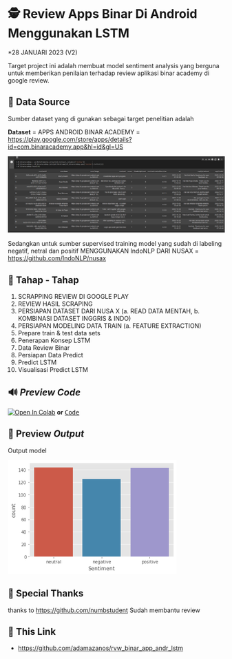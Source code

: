 # 🕵️ Review Apps Binar Di Android Menggunakan LSTM

*28 JANUARI 2023 (V2)

Target project ini adalah membuat model sentiment analysis yang berguna untuk memberikan penilaian terhadap review aplikasi binar academy di google review.

## 💾 Data Source

Sumber dataset yang di gunakan sebagai target penelitian adalah

**Dataset** =
APPS ANDROID BINAR ACADEMY = https://play.google.com/store/apps/details?id=com.binaracademy.app&hl=id&gl=US

<img src="https://raw.githubusercontent.com/adamazanos/rvw_binar_app_andr_lstm/main/Asset%20Android%20binar/android%20sentiment%20binar.png">

Sedangkan untuk sumber supervised training model yang sudah di labeling negatif, netral dan positif MENGGUNAKAN IndoNLP DARI NUSAX = https://github.com/IndoNLP/nusax

## 👣 Tahap - Tahap

1.    SCRAPPING REVIEW DI GOOGLE PLAY
2.    REVIEW HASIL SCRAPING
3.    PERSIAPAN DATASET DARI NUSA X
		(a. READ DATA MENTAH,
		b. KOMBINASI DATASET INGGRIS & INDO)
4.    PERSIAPAN MODELING DATA TRAIN
    (a.    FEATURE EXTRACTION)
5.    Prepare train & test data sets
6.    Penerapan Konsep LSTM
7.    Data Review Binar
8.    Persiapan Data Predict
9.    Predict LSTM
10.    Visualisasi Predict LSTM

## 🔊 *Preview Code*

[![Open In Colab](https://colab.research.google.com/assets/colab-badge.svg)]( https://colab.research.google.com/github/adamazanos/rvw_binar_app_andr_lstm/blob/main/Review_binar_app_android_v2.ipynb ) **or** <kbd> [Code](https://github.com/adamazanos/rvw_binar_app_andr_lstm/blob/main/Review_binar_app_android_v2.ipynb) </kbd>

## 🤖 Preview *Output*
Output model

<img src="https://raw.githubusercontent.com/adamazanos/rvw_binar_app_andr_lstm/main/Asset%20Android%20binar/hasil%20sentiment.png">

##  🙌  Special Thanks

thanks to https://github.com/numbstudent Sudah membantu review

## 🔗 This Link

- https://github.com/adamazanos/rvw_binar_app_andr_lstm
